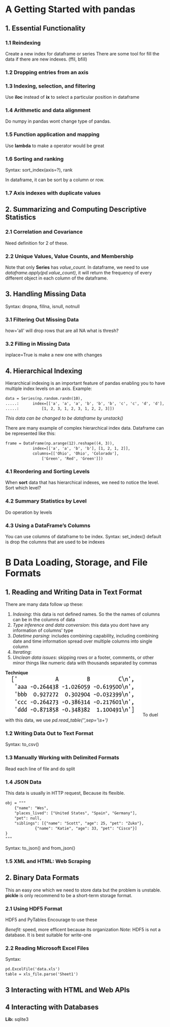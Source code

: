 # A Getting Started with pandas

## 1. Essential Functionality 
### 1.1 Reindexing
Create a new index for dataframe or series
There are some tool for fill the data if there are new indexes. (ffil, bfill)

### 1.2 Dropping entries from an axis

### 1.3 Indexing, selection, and filtering
Use **iloc** instead of **ix** to select a particular position in dataframe

### 1.4 Arithmetic and data alignment
Do numpy in pandas wont change type of pandas.

### 1.5 Function application and mapping
Use **lambda** to make a operator would be great

### 1.6 Sorting and ranking
Syntax: sort_index(axis=?), rank

In dataframe, it can be sort by a column or row.

### 1.7 Axis indexes with duplicate values



## 2. Summarizing and Computing Descriptive Statistics
### 2.1 Correlation and Covariance
Need definition for 2 of these.

### 2.2 Unique Values, Value Counts, and Membership
Note that only **Series** has *value_count*. In dataframe, we need to use *dataframe.apply(pd.value_count)*, it will return the frequency of every different object in each column of the dataframe.



## 3. Handling Missing Data
Syntax: dropna, fillna, isnull, notnull
### 3.1 Filtering Out Missing Data
how='all' will drop rows that are all NA
what is thresh?

### 3.2 Filling in Missing Data
inplace=True is make a new one with changes



## 4. Hierarchical Indexing
Hierarchical indexing is an important feature of pandas enabling you to have multiple index levels on an axis.
Example:
```
data = Series(np.random.randn(10),
.....:		index=[['a', 'a', 'a', 'b', 'b', 'b', 'c', 'c', 'd', 'd'],
.....:			[1, 2, 3, 1, 2, 3, 1, 2, 2, 3]])

```

*This data can be changed to be dataframe by unstack()*

There are many example of complex hierarchical index data.
Dataframe can be represented like this:
```
frame = DataFrame(np.arange(12).reshape((4, 3)),
 			index=[['a', 'a', 'b', 'b'], [1, 2, 1, 2]],
 			columns=[['Ohio', 'Ohio', 'Colorado'],
 				['Green', 'Red', 'Green']])
```


### 4.1 Reordering and Sorting Levels
When **sort** data that has hierarchical indexes, we need to notice the level. Sort which level?

### 4.2 Summary Statistics by Level
Do operation by levels

### 4.3 Using a DataFrame’s Columns
You can use columns of dataframe to be index. Syntax: set_index() default is drop the columns that are used to be indexes





# B Data Loading, Storage, and File Formats

## 1. Reading and Writing Data in Text Format
There are many data follow up these:
1. *Indexing*: this data is not defined names. So the the names of columns can be in the columns of data
2. *Type inference and data conversion*: this data you dont have any information of columns' type 
3. *Datetime parsing*: includes combining capability, including combining date and time information spread over multiple columns into single column
4. *Iterating*:
5. *Unclean data issues*: skipping rows or a footer, comments, or other minor things like numeric data with thousands separated by commas

**Technique**
![image](pic/data_with_special_character.png)
To duel with this data, we use *pd.read_table('',sep='\s+')*

### 1.2 Writing Data Out to Text Format
Syntax: to_csv()

### 1.3 Manually Working with Delimited Formats
Read each line of file and do split

### 1.4 JSON Data
This data is usually in HTTP request, Because its flexible.
```
obj = """
	{"name": "Wes",
	"places_lived": ["United States", "Spain", "Germany"],
	"pet": null,
	"siblings": [{"name": "Scott", "age": 25, "pet": "Zuko"},
		     {"name": "Katie", "age": 33, "pet": "Cisco"}]
}
"""
```
Syntax: to_json() and from_json()

### 1.5 XML and HTML: Web Scraping



## 2. Binary Data Formats
This an easy one which we need to store data but the problem is unstable. **pickle** is only recommend to be a short-term storage format.

### 2.1 Using HDF5 Format
HDF5 and PyTables
Encourage to use these

*Benefit:* speed, more efficent because its organization
*Note:* HDF5 is not a database. It is best suitable for write-one

### 2.2 Reading Microsoft Excel Files
Syntax: 
```
pd.ExcelFile('data.xls')
table = xls_file.parse('Sheet1')
``` 



## 3 Interacting with HTML and Web APIs



## 4 Interacting with Databases
**Lib:** sqlite3


